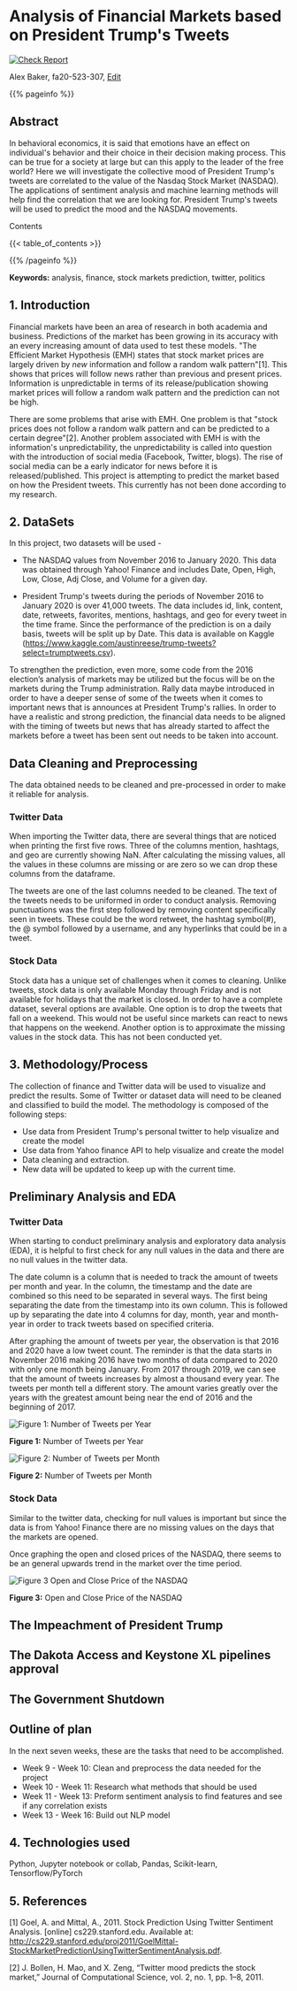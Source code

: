 # Analysis of Financial Markets based on President Trump's Tweets

[![Check Report](https://github.com/cybertraining-dsc/fa20-523-307/workflows/Check%20Report/badge.svg)](https://github.com/cybertraining-dsc/fa20-523-307/actions)

Alex Baker, fa20-523-307, [Edit](https://github.com/cybertraining-dsc/fa20-523-307/blob/master/project/project.md)

{{% pageinfo %}}

## Abstract
In behavioral economics, it is said that emotions have an effect on individual's behavior and their choice in their decision making process. This can be true for a society at large but can this apply to the leader of the free world? Here we will investigate the collective mood of President Trump's tweets are correlated to the value of the Nasdaq Stock Market (NASDAQ). The applications of sentiment analysis and machine learning methods will help find the correlation that we are looking for. President Trump's tweets will be used to predict the mood and the NASDAQ movements.   

Contents

{{< table_of_contents >}}

{{% /pageinfo %}}

**Keywords:** analysis, finance, stock markets prediction, twitter, politics


## 1. Introduction
Financial markets have been an area of research in both academia and business. Predictions of the market has been growing in its accuracy with an every increasing amount of data used to test these models. "The Efficient Market Hypothesis (EMH) states that stock market prices are largely driven by *new* information and follow a random walk pattern"[1]. This shows that prices will follow news rather than previous and present prices. Information is unpredictable in terms of its release/publication showing market prices will follow a random walk pattern and the prediction can not be high. 

There are some problems that arise with EMH. One problem is that "stock prices does not follow a random walk pattern and can be predicted to a certain degree"[2]. Another problem associated with EMH is with the information's unpredictability, the unpredictability is called into question with the introduction of social media (Facebook, Twitter, blogs). The rise of social media can be a early indicator for news before it is released/published. This project is attempting to predict the market based on how the President tweets. This currently has not been done according to my research.   

## 2. DataSets

In this project, two datasets will be used - 
* The NASDAQ values from November 2016 to January 2020. This data was obtained through Yahoo! Finance and includes Date, Open, High, Low, Close, Adj Close, and Volume for a given day.

* President Trump's tweets during the periods of November 2016 to January 2020 is over 41,000 tweets. The data includes id, link, content, date, retweets, favorites, mentions, hashtags, and geo for every tweet in the time frame. Since the performance of the prediction is on a daily basis, tweets will be split up by Date. This data is available on Kaggle (https://www.kaggle.com/austinreese/trump-tweets?select=trumptweets.csv).


To strengthen the prediction, even more, some code from the 2016 election’s analysis of markets may be utilized but the focus will be on the markets during the Trump administration. Rally data maybe introduced in order to have a deeper sense of some of the tweets when it comes to important news that is announces at President Trump's rallies. In order to have a realistic and strong prediction, the financial data needs to be aligned with the timing of tweets but news that has already started to affect the markets before a tweet has been sent out needs to be taken into account.  

## Data Cleaning and Preprocessing

The data obtained needs to be cleaned and pre-processed in order to make it reliable for analysis.  

### Twitter Data

When importing the Twitter data, there are several things that are noticed when printing the first five rows. Three of the columns mention, hashtags, and geo are currently showing NaN. After calculating the missing values, all the values in these columns are missing or are zero so we can drop these columns from the dataframe.

The tweets are one of the last columns needed to be cleaned. The text of the tweets needs to be uniformed in order to conduct analysis. Removing punctuations was the first step followed by removing content specifically seen in tweets. These could be the word retweet, the hashtag symbol(#), the @ symbol followed by a username, and any hyperlinks that could be in a tweet. 

### Stock Data

Stock data has a unique set of challenges when it comes to cleaning. Unlike tweets, stock data is only available Monday through Friday and is not available for holidays that the market is closed. In order to have a complete dataset, several options are available. One option is to drop the tweets that fall on a weekend. This would not be useful since markets can react to news that happens on the weekend. Another option is to approximate the missing values in the stock data. This has not been conducted yet. 

## 3. Methodology/Process

The collection of finance and Twitter data will be used to visualize and predict the results. Some of Twitter or dataset data will need to be cleaned and classified to build the model. The methodology is composed of the following steps:

* Use data from President Trump's personal twitter to help visualize and create the model
* Use data from Yahoo finance API to help visualize and create the model
* Data cleaning and extraction.
* New data will be updated to keep up with the current time. 

## Preliminary Analysis and EDA

### Twitter Data

When starting to conduct preliminary analysis and exploratory data analysis (EDA), it is helpful to first check for any null values in the data and there are no null values in the twitter data. 

The date column is a column that is needed to track the amount of tweets per month and year. In the column, the timestamp and the date are combined so this need to be separated in several ways. The first being separating the date from the timestamp into its own column. This is followed up by separating the date into 4 columns for day, month, year and month-year in order to track tweets based on specified criteria. 

After graphing the amount of tweets per year, the observation is that 2016 and 2020 have a low tweet count. The reminder is that the data starts in November 2016 making 2016 have two months of data compared to 2020 with only one month being January. From 2017 through 2019, we can see that the amount of tweets increases by almost a thousand every year. The tweets per month tell a different story. The amount varies greatly over the years with the greatest amount being near the end of 2016 and the beginning of 2017.  

![Figure 1: Number of Tweets per Year](https://raw.githubusercontent.com/cybertraining-dsc/fa20-523-307/master/project/images/year_tweets.png)

**Figure 1:** Number of Tweets per Year

![Figure 2: Number of Tweets per Month](https://raw.githubusercontent.com/cybertraining-dsc/fa20-523-307/master/project/images/month_tweets.png)

**Figure 2:** Number of Tweets per Month

### Stock Data

Similar to the twitter data, checking for null values is important but since the data is from Yahoo! Finance there are no missing values on the days that the markets are opened. 

Once graphing the open and closed prices of the NASDAQ, there seems to be an general upwards trend in the market over the time period. 

![Figure 3 Open and Close Price of the NASDAQ](https://raw.githubusercontent.com/cybertraining-dsc/fa20-523-307/master/project/images/market.png)

**Figure 3:** Open and Close Price of the NASDAQ

## The Impeachment of President Trump

## The Dakota Access and Keystone XL pipelines approval

## The Government Shutdown

## Outline of plan

In the next seven weeks, these are the tasks that need to be accomplished.

* Week 9 - Week 10: Clean and preprocess the data needed for the project
* Week 10 - Week 11: Research what methods that should be used 
* Week 11 - Week 13: Preform sentiment analysis to find features and see if any correlation exists  
* Week 13 - Week 16: Build out NLP model 

## 4. Technologies used

Python, Jupyter notebook or collab, Pandas, Scikit-learn, Tensorflow/PyTorch

## 5. References

[1] Goel, A. and Mittal, A., 2011. Stock Prediction Using Twitter Sentiment Analysis. [online] cs229.stanford.edu. Available at: <http://cs229.stanford.edu/proj2011/GoelMittal-StockMarketPredictionUsingTwitterSentimentAnalysis.pdf>.

[2] J. Bollen, H. Mao, and X. Zeng, “Twitter mood predicts the stock market,” Journal of Computational Science, vol. 2, no. 1, pp. 1–8, 2011. 
